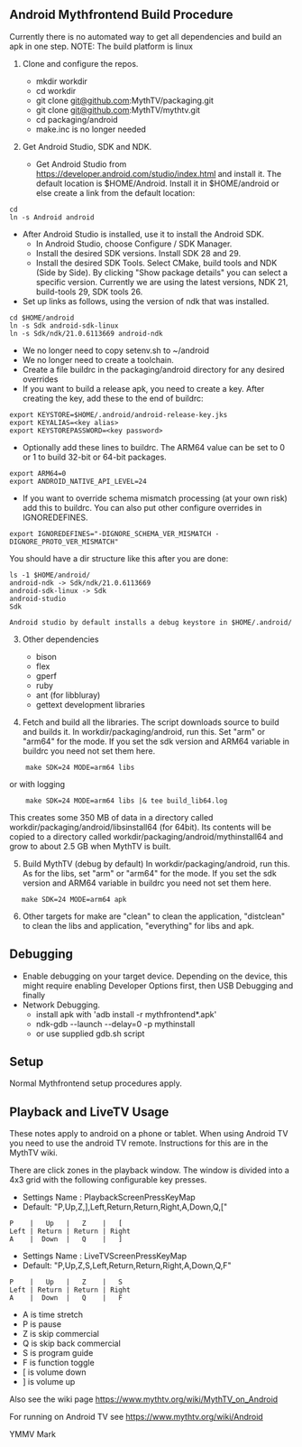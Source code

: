 Android Mythfrontend Build Procedure
------------------------------------

Currently there is no automated way to get all dependencies and build an apk in one step.
NOTE: The build platform is linux

1. Clone and configure the repos.
   * mkdir workdir
   * cd workdir
   * git clone git@github.com:MythTV/packaging.git
   * git clone git@github.com:MythTV/mythtv.git
   * cd packaging/android
   * make.inc is no longer needed

2. Get Android Studio, SDK and NDK.
   * Get Android Studio from https://developer.android.com/studio/index.html
     and install it. The default location is $HOME/Android. Install it in $HOME/android or else create a link from the default location:
     
```
cd
ln -s Android android
```  
   
   * After Android Studio is installed, use it to install the Android SDK.
     * In Android Studio, choose Configure / SDK Manager.
     * Install the desired SDK versions.  Install SDK 28 and 29.
     * Install the desired SDK Tools. Select CMake, build tools and NDK (Side by Side). By clicking "Show package details" you can select a specific version. Currently we are using the latest versions, NDK 21, build-tools 29, SDK tools 26.
   * Set up links as follows, using the version of ndk that was installed.

```
cd $HOME/android
ln -s Sdk android-sdk-linux
ln -s Sdk/ndk/21.0.6113669 android-ndk
```

   * We no longer need to copy setenv.sh to ~/android
   * We no longer need to create a toolchain.
   * Create a file buildrc in the packaging/android directory for any desired overrides
   * If you want to build a release apk, you need to create a key. After creating the key, add these to the end of buildrc:

```
export KEYSTORE=$HOME/.android/android-release-key.jks
export KEYALIAS=<key alias>
export KEYSTOREPASSWORD=<key password>
```

   * Optionally add these lines to buildrc. The ARM64 value can be set to 0 or 1 to build 32-bit or 64-bit packages.

```
export ARM64=0
export ANDROID_NATIVE_API_LEVEL=24
```

   * If you want to override schema mismatch processing (at your own risk)
   add this to buildrc. You can also put other configure overrides in IGNOREDEFINES.

```
export IGNOREDEFINES="-DIGNORE_SCHEMA_VER_MISMATCH -DIGNORE_PROTO_VER_MISMATCH"
```

   You should have a dir structure like this after you are done:

```
ls -1 $HOME/android/
android-ndk -> Sdk/ndk/21.0.6113669
android-sdk-linux -> Sdk
android-studio
Sdk
```

    Android studio by default installs a debug keystore in $HOME/.android/

3. Other dependencies
    * bison
    * flex
    * gperf
    * ruby
    * ant (for libbluray)
    * gettext development libraries

4. Fetch and build all the libraries.
   The script downloads source to build and builds it.
   In workdir/packaging/android, run this. Set "arm" or "arm64" for the mode. If you set the sdk version and ARM64 variable in buildrc you need not set them here.

```
    make SDK=24 MODE=arm64 libs
```

   or with logging

```
    make SDK=24 MODE=arm64 libs |& tee build_lib64.log
```

   This creates some 350 MB of data in a directory called
   workdir/packaging/android/libsinstall64 (for 64bit).  Its contents
   will be copied to a directory called
   workdir/packaging/android/mythinstall64 and grow to about 2.5 GB
   when MythTV is built.

5. Build MythTV (debug by default)
   In workdir/packaging/android, run this. As for the libs, set "arm" or "arm64" for the mode. If you set the sdk version and ARM64 variable in buildrc you need not set them here.

```
   make SDK=24 MODE=arm64 apk
```

6. Other targets for make are "clean" to clean the application, "distclean" to clean the libs and application, "everything" for libs and apk.

Debugging
---------

* Enable debugging on your target device.  Depending on the device, this might
  require enabling Developer Options first, then USB Debugging and finally
* Network Debugging.
  * install apk with 'adb install -r mythfrontend*.apk'
  * ndk-gdb --launch --delay=0 -p mythinstall
  * or use supplied gdb.sh script


Setup
-----
Normal Mythfrontend setup procedures apply.

Playback and LiveTV Usage
-------------------------

These notes apply to android on a phone or tablet. When using Android TV you need to use the android TV remote. Instructions for this are in the MythTV wiki.

There are click zones in the playback window. The window is divided into a 4x3 grid with the
following configurable key presses.

* Settings Name : PlaybackScreenPressKeyMap
* Default: "P,Up,Z,],Left,Return,Return,Right,A,Down,Q,["

```
P    |   Up   |   Z    |   [
Left | Return | Return | Right
A    |  Down  |   Q    |   ]
```
* Settings Name : LiveTVScreenPressKeyMap
* Default: "P,Up,Z,S,Left,Return,Return,Right,A,Down,Q,F"

```
P    |   Up   |   Z    |   S
Left | Return | Return | Right
A    |  Down  |   Q    |   F
```

* A is time stretch
* P is pause
* Z is skip commercial
* Q is skip back commercial
* S is program guide
* F is function toggle
* [ is volume down
* ] is volume up

Also see the wiki page https://www.mythtv.org/wiki/MythTV_on_Android

For running on Android TV see https://www.mythtv.org/wiki/Android

YMMV
Mark
